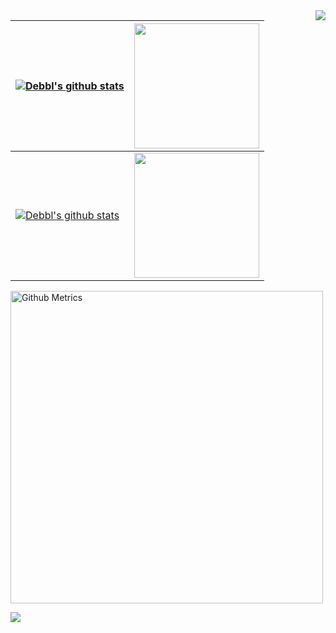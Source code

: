 <div>
  <img align="right" src="https://count.getloli.com/get/@Debbl?theme=gelbooru">
</div>

| <a href="https://blog.aiwan.run"><img align="center" src="https://github-readme-stats.vercel.app/api?username=Debbl&show_icons=true&include_all_commits=true&theme=default&locale=cn&border_radius=20" alt="Debbl's github stats" /></a> | <a href="https://blog.aiwan.run"><img align="center" height="200px" src="https://github-readme-stats.vercel.app/api/top-langs/?username=Debbl&layout=compact&theme=buefy&locale=cn&border_radius=20&langs_count=10" /></a> |
| ------------------------------------------------------------ | ------------------------------------------------------------ |
| <a href="https://blog.aiwan.run"><img align="center" src="https://github-readme-stats.vercel.app/api?username=Debbl&show_icons=true&include_all_commits=true&theme=default&border_radius=20" alt="Debbl's github stats" /></a> | <a href="https://blog.aiwan.run"><img align="center" height="200px" src="https://github-readme-stats.vercel.app/api/top-langs/?username=Debbl&layout=compact&theme=buefy&border_radius=20&langs_count=10" /></a> |

<p align="left">
  <img width="500" src="https://metrics.lecoq.io/Debbl" alt="Github Metrics">
  <br>
</p>

![](https://activity-graph.herokuapp.com/graph?username=Debbl&theme=redical)
